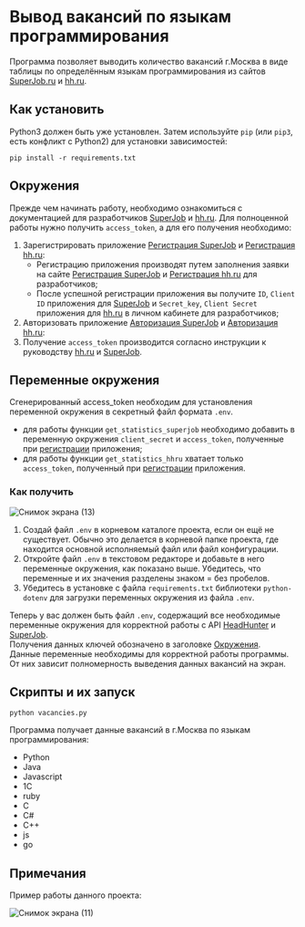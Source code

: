 # Вывод вакансий по языкам программирования
Программа позволяет выводить количество вакансий г.Москва в виде таблицы по определённым языкам программирования из сайтов [SuperJob.ru](https://superjob.ru/) и [hh.ru](https://hh.ru/).
## Как установить
Python3 должен быть уже установлен. Затем используйте `pip` (или `pip3`, есть конфликт с Python2) для установки зависимостей:
```
pip install -r requirements.txt
```
## Окружения
Прежде чем начинать работу, необходимо ознакомиться с документацией для разработчиков [SuperJob](https://api.superjob.ru/) и [hh.ru](https://github.com/hhru/api?tab=readme-ov-file).
Для полноценной работы нужно получить `access_token`, а для его получения необходимо:
1. Зарегистрировать приложение [Регистрация SuperJob](https://api.superjob.ru/info/) и [Регистрация hh.ru](https://dev.hh.ru/admin):
   - Регистрацию приложения производят путем заполнения заявки на сайте [Регистрация SuperJob](https://api.superjob.ru/info/) и [Регистрация hh.ru](https://dev.hh.ru/admin) для разработчиков;
   - После успешной регистрации приложения вы получите `ID`, `Client ID` приложения для [SuperJob](https://api.superjob.ru/info/) и `Secret_key`, `Client Secret` приложения для [hh.ru](https://dev.hh.ru/admin) в личном кабинете для разработчиков;
2. Авторизовать приложение [Авторизация SuperJob](https://api.superjob.ru/#auth) и [Авторизация hh.ru](https://api.hh.ru/openapi/redoc#tag/Avtorizaciya-prilozheniya):
3. Получение `access_token` производится согласно инструкции к руководству [hh.ru](https://github.com/hhru/api?tab=readme-ov-file) и [SuperJob](https://api.superjob.ru/).
## Переменные окружения
Сгенерированный access_token необходим для установления переменной окружения в секретный файл формата `.env`.
  - для работы функции `get_statistics_superjob` необходимо добавить в переменную окружения `client_secret` и `access_token`, полученные при [регистрации](#окружения) приложения;
  - для работы функции `get_statistics_hhru` хватает только `access_token`, полученный при [регистрации](#окружения) приложения.
### Как получить
![Снимок экрана (13)](https://github.com/Magomed993/Display_of_vacancies_by_programming_languages/assets/160238040/fe5bfb0a-9575-4195-84e6-a4a15401455d)
1. Создай файл `.env` в корневом каталоге проекта, если он ещё не существует. Обычно это делается в корневой папке проекта, где находится основной исполняемый файл или файл конфигурации.
2. Откройте файл `.env` в текстовом редакторе и добавьте в него переменные окружения, как показано выше. Убедитесь, что переменные и их значения разделены знаком = без пробелов.
3. Убедитесь в установке с файла `requirements.txt` библиотеки `python-dotenv` для загрузки переменных окружения из файла `.env`.

Теперь у вас должен быть файл `.env`, содержащий все необходимые переменные окружения для корректной работы с API [HeadHunter](https://dev.hh.ru/admin) и [SuperJob](https://api.superjob.ru/info/).\
Получения данных ключей обозначено в заголовке [Окружения](#окружения).\
Данные переменные необходимы для корректной работы программы. От них зависит полномерность выведения данных вакансий на экран.
## Скрипты и их запуск
```
python vacancies.py
```
Программа получает данные вакансий в г.Москва по языкам программирования:
- Python 
- Java
- Javascript
- 1C
- ruby
- C
- C#
- C++
- js
- go
## Примечания
Пример работы данного проекта:

![Снимок экрана (11)](https://github.com/Magomed993/Display_of_vacancies_by_programming_languages/assets/160238040/13b88009-43ea-4170-b095-2a9a4c3652a9)
